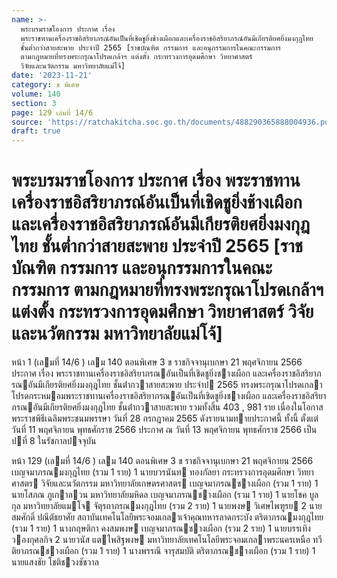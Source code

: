 ```yaml
---
name: >-
  พระบรมราชโองการ ประกาศ เรื่อง
  พระราชทานเครื่องราชอิสริยาภรณ์อันเป็นที่เชิดชูยิ่งช้างเผือกและเครื่องราชอิสริยาภรณ์อันมีเกียรติยศยิ่งมงกุฎไทย
  ชั้นต่ำกว่าสายสะพาย ประจำปี 2565 [ราชบัณฑิต กรรมการ และอนุกรรมการในคณะกรรมการ
  ตามกฎหมายที่ทรงพระกรุณาโปรดเกล้าฯ แต่งตั้ง กระทรวงการอุดมศึกษา วิทยาศาสตร์
  วิจัยและนวัตกรรม มหาวิทยาลัยแม่โจ้]
date: '2023-11-21'
category: ข พิเศษ
volume: 140
section: 3
page: 129 เล่มที่ 14/6
source: 'https://ratchakitcha.soc.go.th/documents/488290365888004936.pdf'
draft: true
---
```


# พระบรมราชโองการ ประกาศ เรื่อง พระราชทานเครื่องราชอิสริยาภรณ์อันเป็นที่เชิดชูยิ่งช้างเผือกและเครื่องราชอิสริยาภรณ์อันมีเกียรติยศยิ่งมงกุฎไทย ชั้นต่ำกว่าสายสะพาย ประจำปี 2565 [ราชบัณฑิต กรรมการ และอนุกรรมการในคณะกรรมการ ตามกฎหมายที่ทรงพระกรุณาโปรดเกล้าฯ แต่งตั้ง กระทรวงการอุดมศึกษา วิทยาศาสตร์ วิจัยและนวัตกรรม มหาวิทยาลัยแม่โจ้]

หน้า 1 (เลมที่ 14/6 ) เลม 140 ตอนพิเศษ 3 ข ราชกิจจานุเบกษา 21 พฤศจิกายน 2566 ประกาศ เรื่อง พระราชทานเครื่องราชอิสริยาภรณอันเป็นที่เชิดชูยิ่งชางเผือก และเครื่องราชอิสริยาภรณอันมีเกียรติยศยิ่งมงกุฎไทย ชั้นต่ํากวาสายสะพาย ประจําป 2565 ทรงพระกรุณาโปรดเกลาโปรดกระหมอมพระราชทานเครื่องราชอิสริยาภรณอันเป็นที่เชิดชูยิ่งชางเผือก และเครื่องราชอิสริยาภรณอันมีเกียรติยศยิ่งมงกุฎไทย ชั้นต่ํากวาสายสะพาย รวมทั้งสิ้น 403 , 981 ราย เนื่องในโอกาสพระราชพิธีเฉลิมพระชนมพรรษา วันที่ 28 กรกฎาคม 2565 ดังรายนามทายประกาศนี้ ทั้งนี้ ตั้งแต่วันที่ 11 พฤศจิกายน พุทธศักราช 2566 ประกาศ ณ วันที่ 13 พฤศจิกายน พุทธศักราช 2566 เป็นปที่ 8 ในรัชกาลปจจุบัน

หน้า 129 (เลมที่ 14/6 ) เลม 140 ตอนพิเศษ 3 ข ราชกิจจานุเบกษา 21 พฤศจิกายน 2566 เบญจมาภรณมงกุฎไทย (รวม 1 ราย) 1 นายบวรนันท ทองกัลยา กระทรวงการอุดมศึกษา วิทยาศาสตร วิจัยและนวัตกรรม มหาวิทยาลัยเกษตรศาสตร เบญจมาภรณชางเผือก (รวม 1 ราย) 1 นายโสภณ ภูเกาลวน มหาวิทยาลัยมหิดล เบญจมาภรณชางเผือก (รวม 1 ราย) 1 นายโชค บูลกุล มหาวิทยาลัยแมโจ จัตุรถาภรณมงกุฎไทย (รวม 2 ราย) 1 นายพงษ วิเศษไพฑูรย 2 นายสมศักดิ์ ปณีตัธยาศัย สถาบันเทคโนโลยีพระจอมเกลาเจ้าคุณทหารลาดกระบัง ตริตาภรณมงกุฎไทย (รวม 1 ราย) 1 นางกฤษติกา คงสมพงษ เบญจมาภรณชางเผือก (รวม 2 ราย) 1 นายบรรเทิง วองกุศลกิจ 2 นายวนัส แตไพสิฐพงษ มหาวิทยาลัยเทคโนโลยีพระจอมเกลาพระนครเหนือ ทวีติยาภรณชางเผือก (รวม 1 ราย) 1 นางพรรณี จารุสมบัติ ตริตาภรณชางเผือก (รวม 1 ราย) 1 นายแสงชัย โชติชวงชัชวาล
